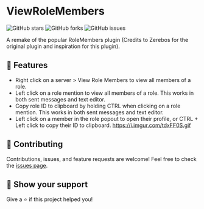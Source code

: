 # ViewRoleMembers

![GitHub stars](https://img.shields.io/github/stars/DaddyBoard/BD-Plugins?style=social)
![GitHub forks](https://img.shields.io/github/forks/DaddyBoard/BD-Plugins?style=social)
![GitHub issues](https://img.shields.io/github/issues/DaddyBoard/BD-Plugins)

A remake of the popular RoleMembers plugin (Credits to Zerebos for the original plugin and inspiration for this plugin).

## 🚀 Features

- Right click on a server > View Role Members to view all members of a role.
- Left click on a role mention to view all members of a role. This works in both sent messages and text editor.
- Copy role ID to clipboard by holding CTRL when clicking on a role mention. This works in both sent messages and text editor.
- Left click on a member in the role popout to open their profile, or CTRL + Left click to copy their ID to clipboard.
https://i.imgur.com/tdxFF0S.gif
## 🤝 Contributing

Contributions, issues, and feature requests are welcome! Feel free to check the [issues page](https://github.com/DaddyBoard/BD-Plugins/issues).

## 🌟 Show your support

Give a ⭐️ if this project helped you!
